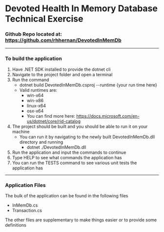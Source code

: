 # Devoted Health In Memory Database Technical Exercise

### Github Repo located at: https://github.com/rhhernan/DevotedInMemDb

----

### To build the application
1. Have .NET SDK installed to provide the dotnet cli
2. Navigate to the project folder and open a terminal
3. Run the command
    - dotnet build DevotedInMemDb.csproj --runtime {your run time here}
    - Valid runtimes are:
        - win-x64
        - win-x86
        - linux-x64
        - osx-x64
        - You can find more here: https://docs.microsoft.com/en-us/dotnet/core/rid-catalog
4. The project should be built and you should be able to run it on your machine
    - You can run it by navigating to the newly built DevotedInMemDb.dll directory and running
        - dotnet ./DevotedInMemDb.dll
5. Run the application and input the commands to continue
6. Type HELP to see what commands the application has
7. You can run the TESTS command to see various unit tests the application has
---
### Application Files
The bulk of the application can be found in the following files
- InMemDb.cs
- Transaction.cs

The other files are supplementary to make things easier or to provide some definitions
